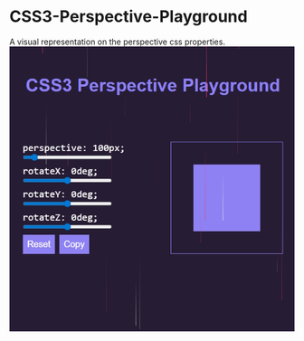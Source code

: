 # CSS3-Perspective-Playground
A visual representation on the perspective css properties.
![Alt text](files/jpg/screenshot.jpg)
